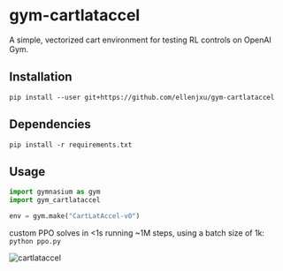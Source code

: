 # gym-cartlataccel

A simple, vectorized cart environment for testing RL controls on OpenAI Gym.

## Installation

`pip install --user git+https://github.com/ellenjxu/gym-cartlataccel`

## Dependencies

`pip install -r requirements.txt`

## Usage

```python
import gymnasium as gym
import gym_cartlataccel

env = gym.make("CartLatAccel-v0")
```

custom PPO solves in <1s running ~1M steps, using a batch size of 1k: `python ppo.py`


![cartlataccel](https://github.com/user-attachments/assets/7c9e5570-bb28-4276-9bda-c1ff84ce7448)
